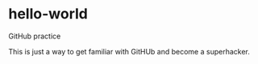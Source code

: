 # hello-world
GitHub practice

This is just a way to get familiar with GitHUb and become a superhacker.
